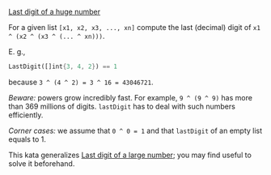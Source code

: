 [Last digit of a huge number](https://www.codewars.com/kata/5518a860a73e708c0a000027)

For a given list `[x1, x2, x3, ..., xn]` compute the last (decimal) digit of `x1 ^ (x2 ^ (x3 ^ (... ^ xn)))`. 

E. g., 

```rust
LastDigit([]int{3, 4, 2}) == 1
```

because `3 ^ (4 ^ 2) = 3 ^ 16 = 43046721`.

*Beware:* powers grow incredibly fast. For example, `9 ^ (9 ^ 9)` has more than 369 millions of digits. `lastDigit` has to deal with such numbers efficiently.

*Corner cases:* we assume that `0 ^ 0 = 1` and that `lastDigit` of an empty list equals to 1.

This kata generalizes [Last digit of a large number](http://www.codewars.com/kata/last-digit-of-a-large-number/haskell); you may find useful to solve it beforehand.